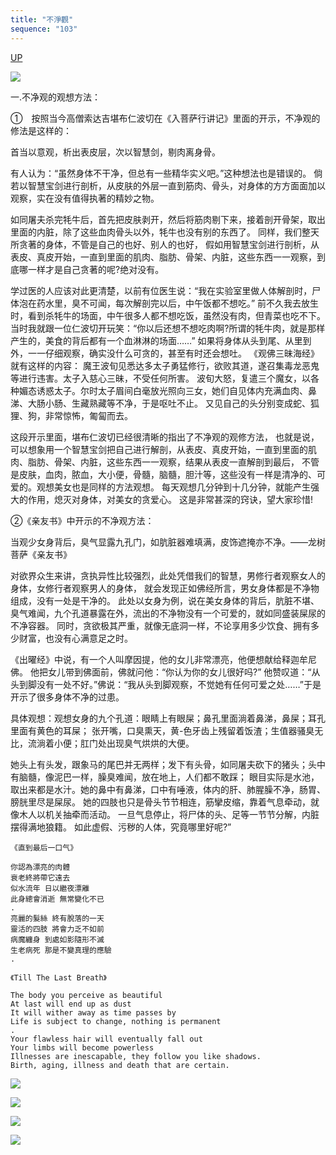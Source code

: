 ```yaml
---
title: "不淨觀"
sequence: "103"
---
```


[UP](/thyself/thyself-home.html)

![](/assets/images/thyself/shi-ri-yi-guo.jpg)


一.不净观的观想方法：

①　按照当今高僧索达吉堪布仁波切在《入菩萨行讲记》里面的开示，不净观的修法是这样的：

首当以意观，析出表皮层，次以智慧剑，剔肉离身骨。

有人认为：“虽然身体不干净，但总有一些精华实义吧。”这种想法也是错误的。
倘若以智慧宝剑进行剖析，从皮肤的外层一直到筋肉、骨头，对身体的方方面面加以观察，实在没有值得执著的精妙之物。

如同屠夫杀完牦牛后，首先把皮肤剥开，然后将筋肉剔下来，接着剖开骨架，取出里面的内脏，除了这些血肉骨头以外，牦牛也没有别的东西了。
同样，我们整天所贪著的身体，不管是自己的也好、别人的也好，
假如用智慧宝剑进行剖析，从表皮、真皮开始，一直到里面的肌肉、脂肪、骨架、内脏，这些东西一一观察，到底哪一样才是自己贪著的呢?绝对没有。

学过医的人应该对此更清楚，以前有位医生说：“我在实验室里做人体解剖时，尸体泡在药水里，臭不可闻，每次解剖完以后，中午饭都不想吃。”
前不久我去放生时，看到杀牦牛的场面，中午很多人都不想吃饭，虽然没有肉，但青菜也吃不下。
当时我就跟一位仁波切开玩笑：“你以后还想不想吃肉啊?所谓的牦牛肉，就是那样产生的，美食的背后都有一个血淋淋的场面……”
如果将身体从头到尾、从里到外，一一仔细观察，确实没什么可贪的，甚至有时还会想吐。
《观佛三昧海经》就有这样的内容：
魔王波旬见悉达多太子勇猛修行，欲败其道，遂召集毒龙恶鬼等进行违害。太子入慈心三昧，不受任何所害。
波旬大怒，复遣三个魔女，以各种媚态诱惑太子。尔时太子眉间白毫放光照向三女，她们自见体内充满血肉、鼻涕、大肠小肠、生藏熟藏等不净，于是呕吐不止。
又见自己的头分别变成蛇、狐狸、狗，非常惊怖，匍匐而去。

这段开示里面，堪布仁波切已经很清晰的指出了不净观的观修方法，
也就是说，可以想象用一个智慧宝剑把自己进行解剖，从表皮、真皮开始，一直到里面的肌肉、脂肪、骨架、内脏，这些东西一一观察，结果从表皮一直解剖到最后，
不管是皮肤，血肉，脓血，大小便，骨髓，脑髓，胆汁等，这些没有一样是清净的、可爱的。观想美女也是同样的方法观想。
每天观想几分钟到十几分钟，就能产生强大的作用，熄灭对身体，对美女的贪爱心。
这是非常甚深的窍诀，望大家珍惜!

②《亲友书》中开示的不净观方法：

当观少女身背后，臭气显露九孔门，如肮脏器难填满，皮饰遮掩亦不净。——龙树菩萨《亲友书》

对欲界众生来讲，贪执异性比较强烈，此处凭借我们的智慧，男修行者观察女人的身体，女修行者观察男人的身体，
就会发现正如佛经所言，男女身体都是不净物组成，没有一处是干净的。
此处以女身为例，说在美女身体的背后，肮脏不堪、臭气难闻，九个孔道暴露在外，流出的不净物没有一个可爱的，就如同盛装屎尿的不净容器。
同时，贪欲极其严重，就像无底洞一样，不论享用多少饮食、拥有多少财富，也没有心满意足之时。

《出曜经》中说，有一个人叫摩因提，他的女儿非常漂亮，他便想献给释迦牟尼佛。
他把女儿带到佛面前，佛就问他：“你认为你的女儿很好吗?”
他赞叹道：“从头到脚没有一处不好。”佛说：“我从头到脚观察，不觉她有任何可爱之处……”于是开示了很多身体不净的过患。

具体观想：观想女身的九个孔道：眼睛上有眼屎；鼻孔里面淌着鼻涕，鼻屎；耳孔里面有黄色的耳屎；
张开嘴，口臭熏天，黄-色牙齿上残留着饭渣；生值器骚臭无比，流淌着小便；肛门处出现臭气烘烘的大便。

她头上有头发，跟象马的尾巴并无两样；发下有头骨，如同屠夫砍下的猪头；头中有脑髓，像泥巴一样，臊臭难闻，放在地上，人们都不敢踩；
眼目实际是水池，取出来都是水汁。她的鼻中有鼻涕，口中有唾液，体内的肝、肺腥臊不净，肠胃、膀胱里尽是屎尿。
她的四肢也只是骨头节节相连，筋攣皮缩，靠着气息牵动，就像木人以机关抽牵而活动。
一旦气息停止，将尸体的头、足等一节节分解，内脏摆得满地狼籍。
如此虚假、污秽的人体，究竟哪里好呢?”

```text
《直到最后一口气》

你認為漂亮的肉體
衰老終將帶它遠去
似水流年 日以繼夜漂離
此身總會消逝 無常變化不已
.
亮麗的髮絲 終有脫落的一天
靈活的四肢 將會力乏不如前
病魔纏身 到處如影隨形不滅
生老病死 那是不變真理的應驗
.

《Till The Last Breath》

The body you perceive as beautiful
At last will end up as dust
It will wither away as time passes by
Life is subject to change, nothing is permanent
.
Your flawless hair will eventually fall out
Your limbs will become powerless
Illnesses are inescapable, they follow you like shadows.
Birth, aging, illness and death that are certain.
```

![](/assets/images/thyself/lust/er-ba-jia-ren-ti-mao-su.jpg)

![](/assets/images/thyself/lust/guan-xiang-si-wang-ri.jpg)

![](/assets/images/thyself/lust/mei-nv-bai-gu.jpg)

![](/assets/images/thyself/lust/pi-bao-gu-rou.jpg)




